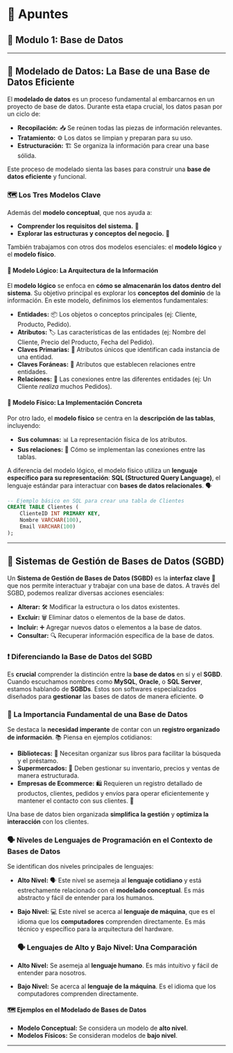 # 📝 Apuntes
## 💾 Modulo 1: Base de Datos
---
## 🧱 Modelado de Datos: La Base de una Base de Datos Eficiente

El **modelado de datos** es un proceso fundamental al embarcarnos en un proyecto de base de datos. Durante esta etapa crucial, los datos pasan por un ciclo de:

* **Recopilación:** 📥 Se reúnen todas las piezas de información relevantes.
* **Tratamiento:** ⚙️ Los datos se limpian y preparan para su uso.
* **Estructuración:** 🏗️ Se organiza la información para crear una base sólida.

Este proceso de modelado sienta las bases para construir una **base de datos eficiente** y funcional.

### 🗺️ Los Tres Modelos Clave

Además del **modelo conceptual**, que nos ayuda a:

* **Comprender los requisitos del sistema.** 🤔
* **Explorar las estructuras y conceptos del negocio.** 🏢

También trabajamos con otros dos modelos esenciales: el **modelo lógico** y el **modelo físico**.

#### 🧠 Modelo Lógico: La Arquitectura de la Información

El **modelo lógico** se enfoca en **cómo se almacenarán los datos dentro del sistema**. Su objetivo principal es explorar los **conceptos del dominio** de la información. En este modelo, definimos los elementos fundamentales:

* **Entidades:** 📦 Los objetos o conceptos principales (ej: Cliente, Producto, Pedido).
* **Atributos:** 🏷️ Las características de las entidades (ej: Nombre del Cliente, Precio del Producto, Fecha del Pedido).
* **Claves Primarias:** 🔑 Atributos únicos que identifican cada instancia de una entidad.
* **Claves Foráneas:** 🔗 Atributos que establecen relaciones entre entidades.
* **Relaciones:** 🔗 Las conexiones entre las diferentes entidades (ej: Un Cliente *realiza* muchos Pedidos).

#### 🔩 Modelo Físico: La Implementación Concreta

Por otro lado, el **modelo físico** se centra en la **descripción de las tablas**, incluyendo:

* **Sus columnas:** 📊 La representación física de los atributos.
* **Sus relaciones:** 🔗 Cómo se implementan las conexiones entre las tablas.

A diferencia del modelo lógico, el modelo físico utiliza un **lenguaje específico para su representación**: **SQL (Structured Query Language)**, el lenguaje estándar para interactuar con **bases de datos relacionales**. 🗣️

```sql
-- Ejemplo básico en SQL para crear una tabla de Clientes
CREATE TABLE Clientes (
    ClienteID INT PRIMARY KEY,
    Nombre VARCHAR(100),
    Email VARCHAR(100)
);
```
---
## 💾 Sistemas de Gestión de Bases de Datos (SGBD)

Un **Sistema de Gestión de Bases de Datos (SGBD)** es la **interfaz clave** 🔑 que nos permite interactuar y trabajar con una base de datos. A través del SGBD, podemos realizar diversas acciones esenciales:

* **Alterar:** 🛠️ Modificar la estructura o los datos existentes.
* **Excluir:** 🗑️ Eliminar datos o elementos de la base de datos.
* **Incluir:** ➕ Agregar nuevos datos o elementos a la base de datos.
* **Consultar:** 🔍 Recuperar información específica de la base de datos.

### ❗ Diferenciando la Base de Datos del SGBD

Es **crucial** comprender la distinción entre la **base de datos** en sí y el **SGBD**. Cuando escuchamos nombres como **MySQL**, **Oracle**, o **SQL Server**, estamos hablando de **SGBDs**. Estos son softwares especializados diseñados para **gestionar** las bases de datos de manera eficiente. ⚙️

### 📌 La Importancia Fundamental de una Base de Datos

Se destaca la **necesidad imperante** de contar con un **registro organizado de información**. 📚 Piensa en ejemplos cotidianos:

* **Bibliotecas:** 🏢 Necesitan organizar sus libros para facilitar la búsqueda y el préstamo.
* **Supermercados:** 🛒 Deben gestionar su inventario, precios y ventas de manera estructurada.
* **Empresas de Ecommerce:** 🛍️ Requieren un registro detallado de productos, clientes, pedidos y envíos para operar eficientemente y mantener el contacto con sus clientes. 📧

Una base de datos bien organizada **simplifica la gestión** y **optimiza la interacción** con los clientes.

### 🗣️ Niveles de Lenguajes de Programación en el Contexto de Bases de Datos

Se identifican dos niveles principales de lenguajes:

* **Alto Nivel:** 🗣️ Este nivel se asemeja al **lenguaje cotidiano** y está estrechamente relacionado con el **modelado conceptual**. Es más abstracto y fácil de entender para los humanos.

* **Bajo Nivel:** 💻 Este nivel se acerca al **lenguaje de máquina**, que es el idioma que los **computadores** comprenden directamente. Es más técnico y específico para la arquitectura del hardware.

  ### 🗣️ Lenguajes de Alto y Bajo Nivel: Una Comparación

* **Alto Nivel:** Se asemeja al **lenguaje humano**. Es más intuitivo y fácil de entender para nosotros.
* **Bajo Nivel:** Se acerca al **lenguaje de la máquina**. Es el idioma que los computadores comprenden directamente.

#### 🗺️ Ejemplos en el Modelado de Bases de Datos

* **Modelo Conceptual:** Se considera un modelo de **alto nivel**.
* **Modelos Físicos:** Se consideran modelos de **bajo nivel**.
---
